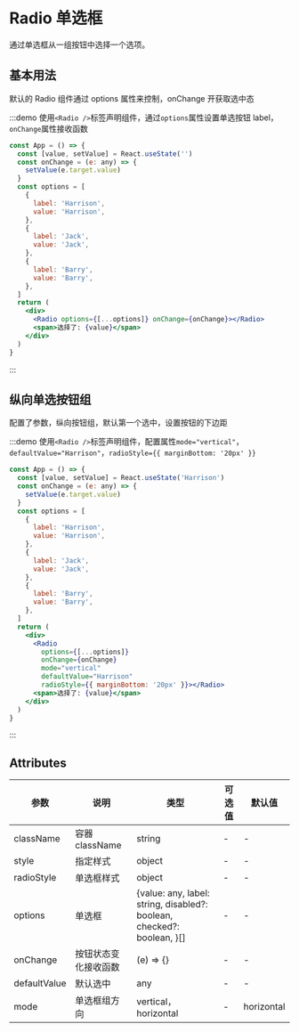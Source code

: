 # Radio 单选框

通过单选框从一组按钮中选择一个选项。

## 基本用法

默认的 Radio 组件通过 options 属性来控制，onChange 开获取选中态

:::demo 使用`<Radio />`标签声明组件，通过`options`属性设置单选按钮 label，`onChange`属性接收函数

```jsx
const App = () => {
  const [value, setValue] = React.useState('')
  const onChange = (e: any) => {
    setValue(e.target.value)
  }
  const options = [
    {
      label: 'Harrison',
      value: 'Harrison',
    },
    {
      label: 'Jack',
      value: 'Jack',
    },
    {
      label: 'Barry',
      value: 'Barry',
    },
  ]
  return (
    <div>
      <Radio options={[...options]} onChange={onChange}></Radio>
      <span>选择了: {value}</span>
    </div>
  )
}
```

:::

## 纵向单选按钮组

配置了参数，纵向按钮组，默认第一个选中，设置按钮的下边距

:::demo 使用`<Radio />`标签声明组件，配置属性`mode="vertical"`，`defaultValue="Harrison"`，`radioStyle={{ marginBottom: '20px' }}`

```jsx
const App = () => {
  const [value, setValue] = React.useState('Harrison')
  const onChange = (e: any) => {
    setValue(e.target.value)
  }
  const options = [
    {
      label: 'Harrison',
      value: 'Harrison',
    },
    {
      label: 'Jack',
      value: 'Jack',
    },
    {
      label: 'Barry',
      value: 'Barry',
    },
  ]
  return (
    <div>
      <Radio
        options={[...options]}
        onChange={onChange}
        mode="vertical"
        defaultValue="Harrison"
        radioStyle={{ marginBottom: '20px' }}></Radio>
      <span>选择了: {value}</span>
    </div>
  )
}
```

:::

## Attributes

| 参数         | 说明                 | 类型                                                                   | 可选值 | 默认值     |
| ------------ | -------------------- | ---------------------------------------------------------------------- | ------ | ---------- |
| className    | 容器 className       | string                                                                 | -      | -          |
| style        | 指定样式             | object                                                                 | -      | -          |
| radioStyle   | 单选框样式           | object                                                                 | -      | -          |
| options      | 单选框               | {value: any, label: string, disabled?: boolean, checked?: boolean, }[] | -      | -          |
| onChange     | 按钮状态变化接收函数 | (e) => {}                                                              | -      | -          |
| defaultValue | 默认选中             | any                                                                    | -      | -          |
| mode         | 单选框组方向         | vertical，horizontal                                                   | -      | horizontal |
